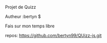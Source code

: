 Projet de Quizz

Autheur :bertyn $

Fais sur mon  temps libre 

repos: https://github.com/bertyn99/QUizz-js.git